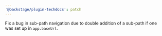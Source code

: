 ```yaml
---
'@backstage/plugin-techdocs': patch
---
```


Fix a bug in sub-path navigation due to double addition of a sub-path if one was set up in `app.baseUrl`.
